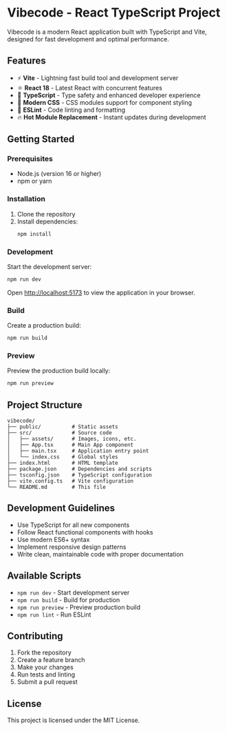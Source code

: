 # Vibecode - React TypeScript Project

Vibecode is a modern React application built with TypeScript and Vite, designed for fast development and optimal performance.

## Features

- ⚡️ **Vite** - Lightning fast build tool and development server
- ⚛️ **React 18** - Latest React with concurrent features
- 🔷 **TypeScript** - Type safety and enhanced developer experience
- 🎨 **Modern CSS** - CSS modules support for component styling
- 🔧 **ESLint** - Code linting and formatting
- 🔥 **Hot Module Replacement** - Instant updates during development

## Getting Started

### Prerequisites

- Node.js (version 16 or higher)
- npm or yarn

### Installation

1. Clone the repository
2. Install dependencies:
   ```bash
   npm install
   ```

### Development

Start the development server:
```bash
npm run dev
```

Open [http://localhost:5173](http://localhost:5173) to view the application in your browser.

### Build

Create a production build:
```bash
npm run build
```

### Preview

Preview the production build locally:
```bash
npm run preview
```

## Project Structure

```
vibecode/
├── public/          # Static assets
├── src/             # Source code
│   ├── assets/      # Images, icons, etc.
│   ├── App.tsx      # Main App component
│   ├── main.tsx     # Application entry point
│   └── index.css    # Global styles
├── index.html       # HTML template
├── package.json     # Dependencies and scripts
├── tsconfig.json    # TypeScript configuration
├── vite.config.ts   # Vite configuration
└── README.md        # This file
```

## Development Guidelines

- Use TypeScript for all new components
- Follow React functional components with hooks
- Use modern ES6+ syntax
- Implement responsive design patterns
- Write clean, maintainable code with proper documentation

## Available Scripts

- `npm run dev` - Start development server
- `npm run build` - Build for production
- `npm run preview` - Preview production build
- `npm run lint` - Run ESLint

## Contributing

1. Fork the repository
2. Create a feature branch
3. Make your changes
4. Run tests and linting
5. Submit a pull request

## License

This project is licensed under the MIT License.
